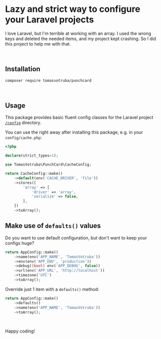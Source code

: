 # Lazy and strict way to configure your Laravel projects

I love Laravel, but I'm terrible at working with an array. I used the wrong keys and deleted the needed items, and my project kept crashing. So I did this project to help me with that.

<br>

## Installation

```bash
composer require tomasvotruba/punchcard
```

<br>

## Usage

This package provides basic fluent config classes for the Laravel project [`/config`](https://github.com/laravel/laravel/tree/10.x/config) directory.

You can use the right away after installing this package, e.g. in your `config/cache.php`:

```php
<?php

declare(strict_types=1);

use TomasVotruba\PunchCard\CacheConfig;

return CacheConfig::make()
    ->default(env('CACHE_DRIVER', 'file'))
    ->stores([
        'array' => [
            'driver' => 'array',
            'serialize' => false,
        ],
    ])
    ->toArray();
```


## Make use of `defaults()` values

Do you want to use default configuration, but don't want to keep your configs huge?

```php
return AppConfig::make()
    ->name(env('APP_NAME', 'TomasVotruba'))
    ->env(env('APP_ENV', 'production'))
    ->debug((bool) env('APP_DEBUG', false))
    ->url(env('APP_URL', 'http://localhost'))
    ->timezone('UTC')
    ->toArray();
```

Override just 1 item with a `defaults()` method:

```php
return AppConfig::make()
    ->defaults()
    ->name(env('APP_NAME', 'TomasVotruba'))
    ->toArray();
```

<br>

Happy coding!
